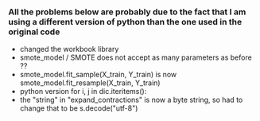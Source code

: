 
### All the problems below are probably due to the fact that I am using a different version of python than the one used in the original code

- changed the workbook library
- smote_model / SMOTE does not accept as many parameters as before ??
- smote_model.fit_sample(X_train, Y_train) is now smote_model.fit_resample(X_train, Y_train)
- python version  for i, j in dic.iteritems():
- the "string" in "expand_contractions" is now a byte string, so had to change that to be s.decode("utf-8")
